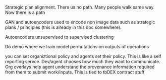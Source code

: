 Strategic plan alignment. There us no path. Many people walk same way. Now there is a path

GAN and autoencoders used to encode non image data such as strategic plans / principles (this is already in this doc somewhere).

Autoencoders unsupervised to supervised clustering

Do demo where we train model permutations on outputs of operations

you can set organiztional policy and agents set their policy. This is like a self reporting servce. Dev/agent chooses how much they want to communicate. Org overlays help agent understand the provenance information required from them to submit work/inputs. This is tied to tbDEX contract stuff